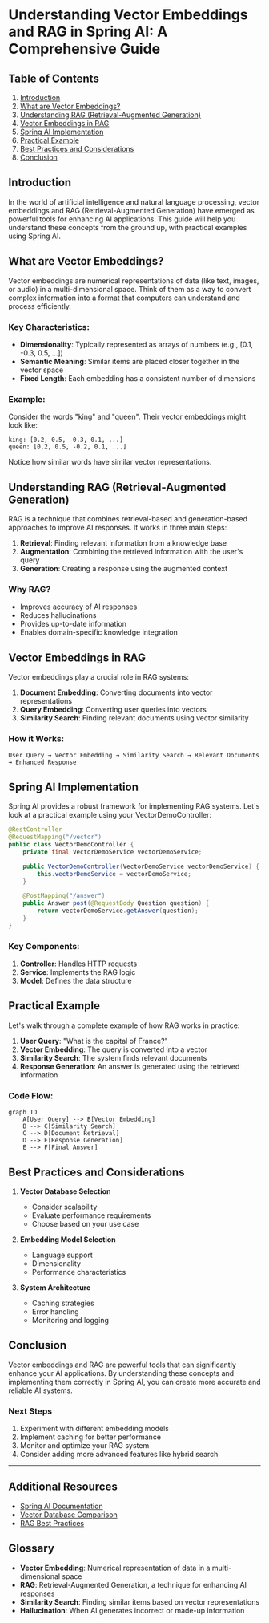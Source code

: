 # Understanding Vector Embeddings and RAG in Spring AI: A Comprehensive Guide

## Table of Contents
1. [Introduction](#introduction)
2. [What are Vector Embeddings?](#what-are-vector-embeddings)
3. [Understanding RAG (Retrieval-Augmented Generation)](#understanding-rag)
4. [Vector Embeddings in RAG](#vector-embeddings-in-rag)
5. [Spring AI Implementation](#spring-ai-implementation)
6. [Practical Example](#practical-example)
7. [Best Practices and Considerations](#best-practices-and-considerations)
8. [Conclusion](#conclusion)

## Introduction

In the world of artificial intelligence and natural language processing, vector embeddings and RAG (Retrieval-Augmented Generation) have emerged as powerful tools for enhancing AI applications. This guide will help you understand these concepts from the ground up, with practical examples using Spring AI.

## What are Vector Embeddings?

Vector embeddings are numerical representations of data (like text, images, or audio) in a multi-dimensional space. Think of them as a way to convert complex information into a format that computers can understand and process efficiently.

### Key Characteristics:
- **Dimensionality**: Typically represented as arrays of numbers (e.g., [0.1, -0.3, 0.5, ...])
- **Semantic Meaning**: Similar items are placed closer together in the vector space
- **Fixed Length**: Each embedding has a consistent number of dimensions

### Example:
Consider the words "king" and "queen". Their vector embeddings might look like:
```
king: [0.2, 0.5, -0.3, 0.1, ...]
queen: [0.2, 0.5, -0.2, 0.1, ...]
```
Notice how similar words have similar vector representations.

## Understanding RAG (Retrieval-Augmented Generation)

RAG is a technique that combines retrieval-based and generation-based approaches to improve AI responses. It works in three main steps:

1. **Retrieval**: Finding relevant information from a knowledge base
2. **Augmentation**: Combining the retrieved information with the user's query
3. **Generation**: Creating a response using the augmented context

### Why RAG?
- Improves accuracy of AI responses
- Reduces hallucinations
- Provides up-to-date information
- Enables domain-specific knowledge integration

## Vector Embeddings in RAG

Vector embeddings play a crucial role in RAG systems:

1. **Document Embedding**: Converting documents into vector representations
2. **Query Embedding**: Converting user queries into vectors
3. **Similarity Search**: Finding relevant documents using vector similarity

### How it Works:
```
User Query → Vector Embedding → Similarity Search → Relevant Documents → Enhanced Response
```

## Spring AI Implementation

Spring AI provides a robust framework for implementing RAG systems. Let's look at a practical example using your VectorDemoController:

```java
@RestController
@RequestMapping("/vector")
public class VectorDemoController {
    private final VectorDemoService vectorDemoService;

    public VectorDemoController(VectorDemoService vectorDemoService) {
        this.vectorDemoService = vectorDemoService;
    }

    @PostMapping("/answer")
    public Answer post(@RequestBody Question question) {
        return vectorDemoService.getAnswer(question);
    }
}
```

### Key Components:
1. **Controller**: Handles HTTP requests
2. **Service**: Implements the RAG logic
3. **Model**: Defines the data structure

## Practical Example

Let's walk through a complete example of how RAG works in practice:

1. **User Query**: "What is the capital of France?"
2. **Vector Embedding**: The query is converted into a vector
3. **Similarity Search**: The system finds relevant documents
4. **Response Generation**: An answer is generated using the retrieved information

### Code Flow:
```mermaid
graph TD
    A[User Query] --> B[Vector Embedding]
    B --> C[Similarity Search]
    C --> D[Document Retrieval]
    D --> E[Response Generation]
    E --> F[Final Answer]
```

## Best Practices and Considerations

1. **Vector Database Selection**
   - Consider scalability
   - Evaluate performance requirements
   - Choose based on your use case

2. **Embedding Model Selection**
   - Language support
   - Dimensionality
   - Performance characteristics

3. **System Architecture**
   - Caching strategies
   - Error handling
   - Monitoring and logging

## Conclusion

Vector embeddings and RAG are powerful tools that can significantly enhance your AI applications. By understanding these concepts and implementing them correctly in Spring AI, you can create more accurate and reliable AI systems.

### Next Steps
1. Experiment with different embedding models
2. Implement caching for better performance
3. Monitor and optimize your RAG system
4. Consider adding more advanced features like hybrid search

---

## Additional Resources
- [Spring AI Documentation](https://docs.spring.io/spring-ai/reference/)
- [Vector Database Comparison](https://www.pinecone.io/learn/vector-database/)
- [RAG Best Practices](https://www.pinecone.io/learn/retrieval-augmented-generation/)

## Glossary
- **Vector Embedding**: Numerical representation of data in a multi-dimensional space
- **RAG**: Retrieval-Augmented Generation, a technique for enhancing AI responses
- **Similarity Search**: Finding similar items based on vector representations
- **Hallucination**: When AI generates incorrect or made-up information 